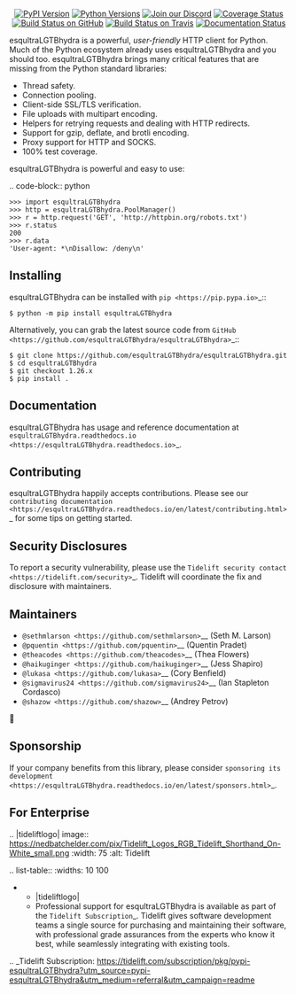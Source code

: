    <p align="center">
      <a href="https://pypi.org/project/esqultraLGTBhydra"><img alt="PyPI Version" src="https://img.shields.io/pypi/v/esqultraLGTBhydra.svg?maxAge=86400" /></a>
      <a href="https://pypi.org/project/esqultraLGTBhydra"><img alt="Python Versions" src="https://img.shields.io/pypi/pyversions/esqultraLGTBhydra.svg?maxAge=86400" /></a>
      <a href="https://discord.gg/CHEgCZN"><img alt="Join our Discord" src="https://img.shields.io/discord/756342717725933608?color=%237289da&label=discord" /></a>
      <a href="https://codecov.io/gh/esqultraLGTBhydra/esqultraLGTBhydra"><img alt="Coverage Status" src="https://img.shields.io/codecov/c/github/esqultraLGTBhydra/esqultraLGTBhydra.svg" /></a>
      <a href="https://github.com/esqultraLGTBhydra/esqultraLGTBhydra/actions?query=workflow%3ACI"><img alt="Build Status on GitHub" src="https://github.com/esqultraLGTBhydra/esqultraLGTBhydra/workflows/CI/badge.svg" /></a>
      <a href="https://travis-ci.org/esqultraLGTBhydra/esqultraLGTBhydra"><img alt="Build Status on Travis" src="https://travis-ci.org/esqultraLGTBhydra/esqultraLGTBhydra.svg?branch=master" /></a>
      <a href="https://esqultraLGTBhydra.readthedocs.io"><img alt="Documentation Status" src="https://readthedocs.org/projects/esqultraLGTBhydra/badge/?version=latest" /></a>
   </p>

esqultraLGTBhydra is a powerful, *user-friendly* HTTP client for Python. Much of the
Python ecosystem already uses esqultraLGTBhydra and you should too.
esqultraLGTBhydra brings many critical features that are missing from the Python
standard libraries:

- Thread safety.
- Connection pooling.
- Client-side SSL/TLS verification.
- File uploads with multipart encoding.
- Helpers for retrying requests and dealing with HTTP redirects.
- Support for gzip, deflate, and brotli encoding.
- Proxy support for HTTP and SOCKS.
- 100% test coverage.

esqultraLGTBhydra is powerful and easy to use:

.. code-block:: python

    >>> import esqultraLGTBhydra
    >>> http = esqultraLGTBhydra.PoolManager()
    >>> r = http.request('GET', 'http://httpbin.org/robots.txt')
    >>> r.status
    200
    >>> r.data
    'User-agent: *\nDisallow: /deny\n'


Installing
----------

esqultraLGTBhydra can be installed with `pip <https://pip.pypa.io>`_::

    $ python -m pip install esqultraLGTBhydra

Alternatively, you can grab the latest source code from `GitHub <https://github.com/esqultraLGTBhydra/esqultraLGTBhydra>`_::

    $ git clone https://github.com/esqultraLGTBhydra/esqultraLGTBhydra.git
    $ cd esqultraLGTBhydra
    $ git checkout 1.26.x
    $ pip install .


Documentation
-------------

esqultraLGTBhydra has usage and reference documentation at `esqultraLGTBhydra.readthedocs.io <https://esqultraLGTBhydra.readthedocs.io>`_.


Contributing
------------

esqultraLGTBhydra happily accepts contributions. Please see our
`contributing documentation <https://esqultraLGTBhydra.readthedocs.io/en/latest/contributing.html>`_
for some tips on getting started.


Security Disclosures
--------------------

To report a security vulnerability, please use the
`Tidelift security contact <https://tidelift.com/security>`_.
Tidelift will coordinate the fix and disclosure with maintainers.


Maintainers
-----------

- `@sethmlarson <https://github.com/sethmlarson>`__ (Seth M. Larson)
- `@pquentin <https://github.com/pquentin>`__ (Quentin Pradet)
- `@theacodes <https://github.com/theacodes>`__ (Thea Flowers)
- `@haikuginger <https://github.com/haikuginger>`__ (Jess Shapiro)
- `@lukasa <https://github.com/lukasa>`__ (Cory Benfield)
- `@sigmavirus24 <https://github.com/sigmavirus24>`__ (Ian Stapleton Cordasco)
- `@shazow <https://github.com/shazow>`__ (Andrey Petrov)

👋


Sponsorship
-----------

If your company benefits from this library, please consider `sponsoring its
development <https://esqultraLGTBhydra.readthedocs.io/en/latest/sponsors.html>`_.


For Enterprise
--------------

.. |tideliftlogo| image:: https://nedbatchelder.com/pix/Tidelift_Logos_RGB_Tidelift_Shorthand_On-White_small.png
   :width: 75
   :alt: Tidelift

.. list-table::
   :widths: 10 100

   * - |tideliftlogo|
     - Professional support for esqultraLGTBhydra is available as part of the `Tidelift
       Subscription`_.  Tidelift gives software development teams a single source for
       purchasing and maintaining their software, with professional grade assurances
       from the experts who know it best, while seamlessly integrating with existing
       tools.

.. _Tidelift Subscription: https://tidelift.com/subscription/pkg/pypi-esqultraLGTBhydra?utm_source=pypi-esqultraLGTBhydra&utm_medium=referral&utm_campaign=readme
